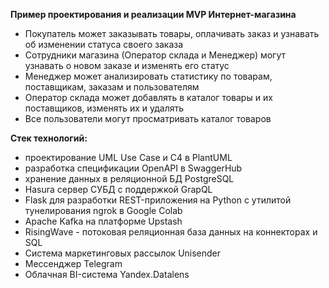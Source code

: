 <strong>Пример проектирования и реализации MVP Интернет-магазина</strong>
<ul>
  <li>Покупатель может заказывать товары, оплачивать заказ и узнавать об изменении статуса своего заказа</li>
  <li>Сотрудники магазина (Оператор склада и Менеджер) могут узнавать о новом заказе и изменять его статус</li>
  <li>Менеджер может анализировать статистику по товарам, поставщикам, заказам и пользователям</li>
  <li>Оператор склада может добавлять в каталог товары и их поставщиков, изменять их и удалять</li>
  <li>Все пользователи могут просматривать каталог товаров</li>
</ul>
<strong>Стек технологий:</strong>
<ul>
  <li>проектирование UML Use Case и С4 в PlantUML</li>
  <li>разработка спецификации OpenAPI в SwaggerHub</li>
  <li>хранение данных в реляционной БД PostgreSQL</li>
  <li>Hasura сервер СУБД с поддержкой GrapQL</li>
  <li>Flask для разработки REST-приложения на Python с утилитой тунелирования ngrok в Google Colab</li>
  <li>Apache Kafka на платформе Upstash</li>
  <li>RisingWave - потоковая реляционная база данных на коннекторах и SQL</li>
  <li>Система маркетинговых рассылок Unisender</li>
  <li>Мессенджер Telegram</li>
  <li>Облачная BI-система Yandex.Datalens</li>  
</ul>
